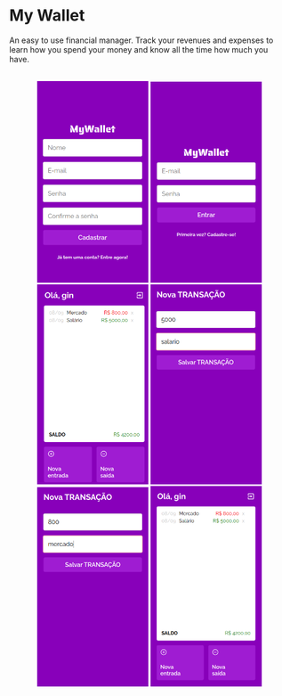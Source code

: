 # My Wallet

An easy to use financial manager. Track your revenues and expenses to learn how you spend your money and know all the time how much you have.



<div style="display: inline_block" align="center" gap="25px"><br>
  <img width="200px" height="auto" src="/assets/MyWallet_SignUp.png" />
  <img width="200px" height="auto" src="/assets/MyWallet_Login.png" />
  <img width="200px" height="auto" src="/assets/MyWallet_main.png" />
  <img width="200px" height="auto" src="/assets/MyWallet_Income.png" />
  <img width="200px" height="auto" src="/assets/MyWallet_Expenses.png" />
  <img width="200px" height="auto" src="/assets/MyWallet_mainIncomeXexpenses.png" />
</div><br>
